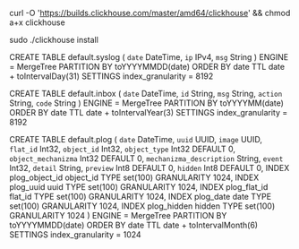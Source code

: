 curl -O 'https://builds.clickhouse.com/master/amd64/clickhouse' && chmod a+x clickhouse


sudo ./clickhouse install


CREATE TABLE default.syslog
(
    `date` DateTime,
    `ip` IPv4,
    `msg` String
)
ENGINE = MergeTree
PARTITION BY toYYYYMMDD(date)
ORDER BY date
TTL date + toIntervalDay(31)
SETTINGS index_granularity = 8192


CREATE TABLE default.inbox
(
`date` DateTime,
`id` String,
`msg` String,
`action` String,
`code` String
)
ENGINE = MergeTree
PARTITION BY toYYYYMM(date)
ORDER BY date
TTL date + toIntervalYear(3)
SETTINGS index_granularity = 8192


CREATE TABLE default.plog
(
`date` DateTime,
`uuid` UUID,
`image` UUID,
`flat_id` Int32,
`object_id` Int32,
`object_type` Int32 DEFAULT 0,
`object_mechanizma` Int32 DEFAULT 0,
`mechanizma_description` String,
`event` Int32,
`detail` String,
`preview` Int8 DEFAULT 0,
`hidden` Int8 DEFAULT 0,
INDEX plog_object_id object_id TYPE set(100) GRANULARITY 1024,
INDEX plog_uuid uuid TYPE set(100) GRANULARITY 1024,
INDEX plog_flat_id flat_id TYPE set(100) GRANULARITY 1024,
INDEX plog_date date TYPE set(100) GRANULARITY 1024,
INDEX plog_hidden hidden TYPE set(100) GRANULARITY 1024
)
ENGINE = MergeTree
PARTITION BY toYYYYMMDD(date)
ORDER BY date
TTL date + toIntervalMonth(6)
SETTINGS index_granularity = 1024